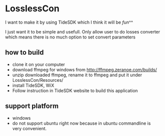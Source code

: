 LosslessCon
===========

I want to make it by using TideSDK which I think it will be *fun*^^

I just want it to be simple and usefull. Only allow user to do losses converter which means there is no much
option to set convert parameters


how to build
---------------
* clone it on your computer
* download ffmpeg for windows from http://ffmpeg.zeranoe.com/builds/
* unzip downloaded ffmpeg, rename it to ffmpeg and put it under LosslessCon/Resources/
* install TideSDK, WiX
* Follow instruction in TideSDK website to build this application

support platform
-----------------
* windows
* do not support ubuntu right now because in ubuntu commandline is very convenient.
